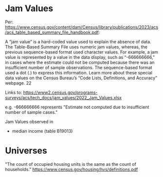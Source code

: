 

# Jam Values

Per: https://www.census.gov/content/dam/Census/library/publications/2023/acs/acs_table_based_summary_file_handbook.pdf:

A “jam value” is a hard-coded value used to explain
the absence of data. The Table-Based Summary
File uses numeric jam values, whereas, the previous
sequence-based format used character values. For
example, a jam value is represented by a value in the
data display, such as “-666666666,” in cases where
the estimate could not be computed because there
was an insufficient number of sample observations.
The sequence-based format used a dot (.) to
express this information. Learn more about these
special data values on the Census Bureau’s “Code
Lists, Definitions, and Accuracy" webpage.
22

Links to:
https://www2.census.gov/programs-surveys/acs/tech_docs/jam_values/2022_Jam_Values.xlsx

e.g. -666666666 represents "Estimate not computed due to insufficient number of sample cases."


Jam Values observed in
- median income (table B19013)

# Universes

"The count of occupied housing units is the same as the count of households."
https://www.census.gov/housing/hvs/definitions.pdf

